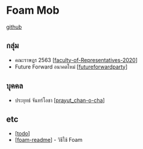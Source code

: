 # Foam Mob
[github](https://github.com/M4R14/foam-mob)

## กลุ่ม

- คณะราษฎร 2563 [[faculty-of-Representatives-2020]]
- Future Forward อนาคตใหม่ [[futureforwardparty]]

## บุคคล

- ประยุทธ์ จันทร์โอชา [[prayut_chan-o-cha]]

## etc

- [[todo]]
- [[foam-readme]] - วิธีใช้ Foam

[//begin]: # "Autogenerated link references for markdown compatibility"
[faculty-of-Representatives-2020]: faculty-of-Representatives-2020 "คณะราษฎร 2563"
[futureforwardparty]: futureforwardparty "Future Forward อนาคตใหม่"
[prayut_chan-o-cha]: prayut_chan-o-cha "ประยุทธ์ จันทร์โอชา"
[todo]: todo "Todo"
[foam-readme]: foam-readme "Foam"
[//end]: # "Autogenerated link references"